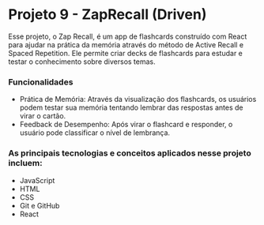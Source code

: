 # Projeto 9 - ZapRecall (Driven)
Esse projeto, o Zap Recall, é um app de flashcards construído com React para ajudar na prática da memória através do método de Active Recall e Spaced Repetition. Ele permite criar decks de flashcards para estudar e testar o conhecimento sobre diversos temas.

### Funcionalidades
* Prática de Memória: Através da visualização dos flashcards, os usuários podem testar sua memória tentando lembrar das respostas antes de virar o cartão.
* Feedback de Desempenho: Após virar o flashcard e responder, o usuário pode classificar o nível de lembrança.

### As principais tecnologias e conceitos aplicados nesse projeto incluem:
* JavaScript
* HTML
* CSS
* Git e GitHub
* React
